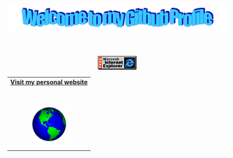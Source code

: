 <!-- "Hero" Header -->
<div align="center">
  <img src="images/welcome.png" style="max-width: 100%;" alt="Welcome to my Github Profile" />
  <br />
  <br />
  
 
  <br />
  <br />
  
</div>

<!-- Social -->
<table width="100%" align="center">
<tr>
<td align="center">
<a href="https://jtacklin.github.io">
<strong>Visit my personal website </strong>
<br />
<br />
<br />

<p>

<img alt="Globe" height="80" src="images/globe.gif">
</a>
</p>

</td>











<!-- Footer -->

<div align="center">





 
<img src="images/ie_logo.gif" alt="Microsoft Internet Explorer" />


</div>

